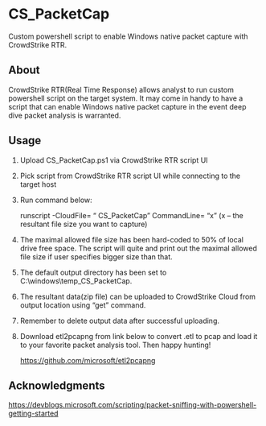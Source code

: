 # CS_PacketCap
Custom powershell script to enable Windows native packet capture with CrowdStrike RTR. 

## About

CrowdStrike RTR(Real Time Response) allows analyst to run custom powershell script on the target system. It may come in handy to have a script that can enable Windows native packet capture in the event deep dive packet analysis is warranted. 

## Usage
   
1. Upload CS_PacketCap.ps1 via CrowdStrike RTR script UI
2. Pick script from CrowdStrike RTR script UI while connecting to the target host
3. Run command below:

   runscript -CloudFile= “ CS_PacketCap” CommandLine= “x”
       (x – the resultant file size you want to capture)

4. The maximal allowed file size has been hard-coded to 50% of local drive free space. The script will quite and print out the maximal allowed file size if user specifies bigger size than that.
5. The default output directory has been set to C:\windows\temp\_CS_PacketCap.
6. The resultant data(zip file) can be uploaded to CrowdStrike Cloud from output location using “get” command.
7. Remember to delete output data after successful uploading.
8. Download etl2pcapng from link below to convert .etl to pcap and load it to your favorite packet analysis tool. Then happy hunting!
   
   https://github.com/microsoft/etl2pcapng

## Acknowledgments

https://devblogs.microsoft.com/scripting/packet-sniffing-with-powershell-getting-started


